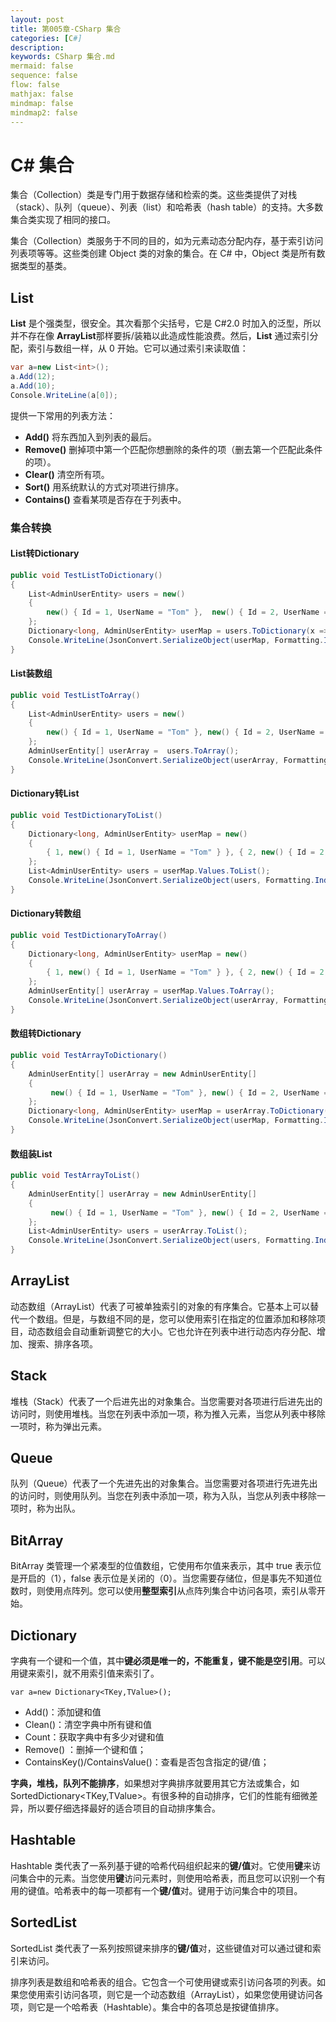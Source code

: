 ```yaml
---
layout: post
title: 第005章-CSharp 集合
categories: [C#]
description: 
keywords: CSharp 集合.md
mermaid: false
sequence: false
flow: false
mathjax: false
mindmap: false
mindmap2: false
---
```

# C# 集合

集合（Collection）类是专门用于数据存储和检索的类。这些类提供了对栈（stack）、队列（queue）、列表（list）和哈希表（hash table）的支持。大多数集合类实现了相同的接口。

集合（Collection）类服务于不同的目的，如为元素动态分配内存，基于索引访问列表项等等。这些类创建 Object 类的对象的集合。在 C# 中，Object 类是所有数据类型的基类。



## List

**List** 是个强类型，很安全。其次看那个尖括号，它是 C#2.0 时加入的泛型，所以并不存在像 **ArrayList**那样要拆/装箱以此造成性能浪费。然后，**List** 通过索引分配，索引与数组一样，从 0 开始。它可以通过索引来读取值：

```c#
var a=new List<int>();
a.Add(12);
a.Add(10);
Console.WriteLine(a[0]);
```



提供一下常用的列表方法：

-  **Add()** 将东西加入到列表的最后。
-  **Remove()** 删掉项中第一个匹配你想删除的条件的项（删去第一个匹配此条件的项）。
-  **Clear()** 清空所有项。
-  **Sort()** 用系统默认的方式对项进行排序。
-  **Contains()** 查看某项是否存在于列表中。



### 集合转换

#### List转Dictionary

```c#
public void TestListToDictionary()
{
    List<AdminUserEntity> users = new() 
    { 
        new() { Id = 1, UserName = "Tom" },  new() { Id = 2, UserName = "Bob" } 
    };
    Dictionary<long, AdminUserEntity> userMap = users.ToDictionary(x => x.Id);
    Console.WriteLine(JsonConvert.SerializeObject(userMap, Formatting.Indented));
}
```



#### List装数组

```c#
public void TestListToArray()
{
    List<AdminUserEntity> users = new() 
    { 
        new() { Id = 1, UserName = "Tom" }, new() { Id = 2, UserName = "Bob" }
    };
    AdminUserEntity[] userArray =  users.ToArray();
    Console.WriteLine(JsonConvert.SerializeObject(userArray, Formatting.Indented));
}
```



#### Dictionary转List

```c#
public void TestDictionaryToList()
{
    Dictionary<long, AdminUserEntity> userMap = new() 
    {
        { 1, new() { Id = 1, UserName = "Tom" } }, { 2, new() { Id = 2, UserName = "Bob" } }
    };
    List<AdminUserEntity> users = userMap.Values.ToList();
    Console.WriteLine(JsonConvert.SerializeObject(users, Formatting.Indented));
}
```



#### Dictionary转数组

```c#
public void TestDictionaryToArray()
{
    Dictionary<long, AdminUserEntity> userMap = new() 
    {
        { 1, new() { Id = 1, UserName = "Tom" } }, { 2, new() { Id = 2, UserName = "Bob" } }
    };
    AdminUserEntity[] userArray = userMap.Values.ToArray();
    Console.WriteLine(JsonConvert.SerializeObject(userArray, Formatting.Indented));
}
```



#### 数组转Dictionary

```c#
public void TestArrayToDictionary()
{
    AdminUserEntity[] userArray = new AdminUserEntity[]
    {
         new() { Id = 1, UserName = "Tom" }, new() { Id = 2, UserName = "Bob" }
    };
    Dictionary<long, AdminUserEntity> userMap = userArray.ToDictionary(x => x.Id);
    Console.WriteLine(JsonConvert.SerializeObject(userMap, Formatting.Indented));
}
```



#### 数组装List

```c#
public void TestArrayToList()
{
    AdminUserEntity[] userArray = new AdminUserEntity[]
    {
         new() { Id = 1, UserName = "Tom" }, new() { Id = 2, UserName = "Bob" }
    };
    List<AdminUserEntity> users = userArray.ToList();
    Console.WriteLine(JsonConvert.SerializeObject(users, Formatting.Indented));
}
```



## ArrayList

动态数组（ArrayList）代表了可被单独索引的对象的有序集合。它基本上可以替代一个数组。但是，与数组不同的是，您可以使用索引在指定的位置添加和移除项目，动态数组会自动重新调整它的大小。它也允许在列表中进行动态内存分配、增加、搜索、排序各项。



## Stack

堆栈（Stack）代表了一个后进先出的对象集合。当您需要对各项进行后进先出的访问时，则使用堆栈。当您在列表中添加一项，称为推入元素，当您从列表中移除一项时，称为弹出元素。



## Queue

队列（Queue）代表了一个先进先出的对象集合。当您需要对各项进行先进先出的访问时，则使用队列。当您在列表中添加一项，称为入队，当您从列表中移除一项时，称为出队。



## BitArray

BitArray 类管理一个紧凑型的位值数组，它使用布尔值来表示，其中 true 表示位是开启的（1），false 表示位是关闭的（0）。当您需要存储位，但是事先不知道位数时，则使用点阵列。您可以使用**整型索引**从点阵列集合中访问各项，索引从零开始。



## Dictionary

字典有一个键<TKey>和一个值<TValue>，其中**键必须是唯一的，不能重复，键不能是空引用**。可以用键来索引，就不用索引值来索引了。

```
var a=new Dictionary<TKey,TValue>();
```



- Add()：添加键和值
- Clean()：清空字典中所有键和值
- Count：获取字典中有多少对键和值
- Remove() ：删掉一个键和值；
- ContainsKey()/ContainsValue()：查看是否包含指定的键/值；



**字典，堆栈，队列不能排序**，如果想对字典排序就要用其它方法或集合，如SortedDictionary<TKey,TValue>。有很多种的自动排序，它们的性能有细微差异，所以要仔细选择最好的适合项目的自动排序集合。



## Hashtable

Hashtable 类代表了一系列基于键的哈希代码组织起来的**键/值**对。它使用**键**来访问集合中的元素。当您使用**键**访问元素时，则使用哈希表，而且您可以识别一个有用的键值。哈希表中的每一项都有一个**键/值**对。键用于访问集合中的项目。



## SortedList

SortedList 类代表了一系列按照键来排序的**键/值**对，这些键值对可以通过键和索引来访问。

排序列表是数组和哈希表的组合。它包含一个可使用键或索引访问各项的列表。如果您使用索引访问各项，则它是一个动态数组（ArrayList），如果您使用键访问各项，则它是一个哈希表（Hashtable）。集合中的各项总是按键值排序。
